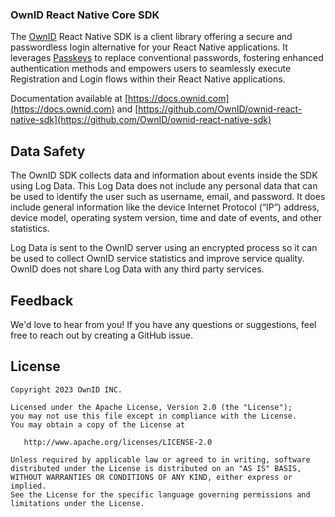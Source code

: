 ### OwnID React Native Core SDK
The [OwnID](https://ownid.com/) React Native SDK is a client library offering a secure and passwordless login alternative for your React Native applications. It leverages [Passkeys](https://www.passkeys.com/) to replace conventional passwords, fostering enhanced authentication methods and empowers users to seamlessly execute Registration and Login flows within their React Native applications.

Documentation available at [https://docs.ownid.com](https://docs.ownid.com) and [https://github.com/OwnID/ownid-react-native-sdk](https://github.com/OwnID/ownid-react-native-sdk)

## Data Safety
The OwnID SDK collects data and information about events inside the SDK using Log Data. This Log Data does not include any personal data that can be used to identify the user such as username, email, and password. It does include general information like the device Internet Protocol (“IP”) address, device model, operating system version, time and date of events, and other statistics.

Log Data is sent to the OwnID server using an encrypted process so it can be used to collect OwnID service statistics and improve service quality. OwnID does not share Log Data with any third party services.

## Feedback

We'd love to hear from you! If you have any questions or suggestions, feel free to reach out by creating a GitHub issue.

## License

```
Copyright 2023 OwnID INC.

Licensed under the Apache License, Version 2.0 (the "License");
you may not use this file except in compliance with the License.
You may obtain a copy of the License at

   http://www.apache.org/licenses/LICENSE-2.0

Unless required by applicable law or agreed to in writing, software
distributed under the License is distributed on an "AS IS" BASIS,
WITHOUT WARRANTIES OR CONDITIONS OF ANY KIND, either express or implied.
See the License for the specific language governing permissions and
limitations under the License.
```
